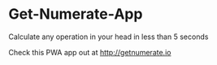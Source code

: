 # Get-Numerate-App

Calculate any operation in your head in less than 5 seconds

Check this PWA app out at http://getnumerate.io

